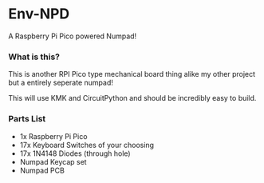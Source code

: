 # Env-NPD
A Raspberry Pi Pico powered Numpad!


### What is this?
This is another RPI Pico type mechanical board thing alike my other project but a entirely seperate numpad!

This will use KMK and CircuitPython and should be incredibly easy to build.

### Parts List
* 1x Raspberry Pi Pico
* 17x Keyboard Switches of your choosing
* 17x 1N4148 Diodes (through hole)
* Numpad Keycap set
* Numpad PCB

